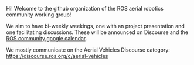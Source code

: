 Hi! Welcome to the github organization of the ROS aerial robotics community working group! 

We aim to have bi-weekly weekings, one with an project presentation and one facilitating discussions. These will be announced on Discourse and the [ROS community google calendar](https://calendar.google.com/calendar/embed?src=c_3fc5c4d6ece9d80d49f136c1dcd54d7f44e1acefdbe87228c92ff268e85e2ea0%40group.calendar.google.com&ctz=UTC).

We mostly communicate on the Aerial Vehicles Discourse category: https://discourse.ros.org/c/aerial-vehicles


